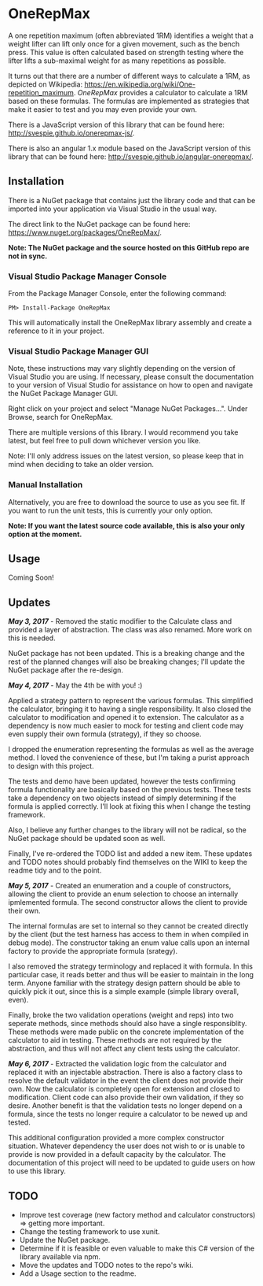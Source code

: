 # OneRepMax
A one repetition maximum (often abbreviated 1RM) identifies a weight that a weight lifter can lift only once for a given movement, such as the bench press. This value is often calculated based on strength testing where the lifter lifts a sub-maximal weight for as many repetitions as possible.

It turns out that there are a number of different ways to calculate a 1RM, as depicted on Wikipedia: https://en.wikipedia.org/wiki/One-repetition_maximum. *OneRepMax* provides a calculator to calculate a 1RM based on these formulas. The formulas are implemented as strategies that make it easier to test and you may even provide your own.

There is a JavaScript version of this library that can be found here: http://svespie.github.io/onerepmax-js/.

There is also an angular 1.x module based on the JavaScript version of this library that can be found here: http://svespie.github.io/angular-onerepmax/.

## Installation
There is a NuGet package that contains just the library code and that can be imported into your application via Visual Studio in the usual way. 

The direct link to the NuGet package can be found here: https://www.nuget.org/packages/OneRepMax/.

**Note: The NuGet package and the source hosted on this GitHub repo are not in sync.**


### Visual Studio Package Manager Console
From the Package Manager Console, enter the following command: 

```
PM> Install-Package OneRepMax
```

This will automatically install the OneRepMax library assembly and create a reference to it in your project.


### Visual Studio Package Manager GUI
Note, these instructions may vary slightly depending on the version of Visual Studio you are using. If necessary, please consult the documentation to your version of Visual Studio for assistance on how to open and navigate the NuGet Package Manager GUI.

Right click on your project and select "Manage NuGet Packages...". Under Browse, search for OneRepMax.

There are multiple versions of this library. I would recommend you take latest, but feel free to pull down whichever version you like.

Note: I'll only address issues on the latest version, so please keep that in mind when deciding to take an older version.


### Manual Installation
Alternatively, you are free to download the source to use as you see fit. If you want to run the unit tests, this is currently your only option.

**Note: If you want the latest source code available, this is also your only option at the moment.**


## Usage
Coming Soon!

## Updates
__*May 3, 2017*__ - Removed the static modifier to the Calculate class and provided a layer of abstraction. The class was also renamed. More work on this is needed.

NuGet package has not been updated. This is a breaking change and the rest of the planned changes will also be breaking changes; I'll update the NuGet package after the re-design.

__*May 4, 2017*__ - May the 4th be with you! :)

Applied a strategy pattern to represent the various formulas. This simplified the calculator, bringing it to having a single responsibility. It also closed the calculator to modification and opened it to extension. The calculator as a dependency is now much easier to mock for testing and client code may even supply their own formula (strategy), if they so choose.

I dropped the enumeration representing the formulas as well as the average method. I loved the convenience of these, but I'm taking a purist approach to design with this project.

The tests and demo have been updated, however the tests confirming formula functionality are basically based on the previous tests. These tests take a dependency on two objects instead of simply determining if the formula is applied correctly. I'll look at fixing this when I change the testing framework.

Also, I believe any further changes to the library will not be radical, so the NuGet package should be updated soon as well.

Finally, I've re-ordered the TODO list and added a new item. These updates and TODO notes should probably find themselves on the WIKI to keep the readme tidy and to the point.

__*May 5, 2017*__ - Created an enumeration and a couple of constructors, allowing the client to provide an enum selection to choose an internally ipmlemented formula. The second constructor allows the client to provide their own.

The internal formulas are set to internal so they cannot be created directly by the client (but the test harness has access to them in when compiled in debug mode). The constructor taking an enum value calls upon an internal factory to provide the appropriate formula (srategy).

I also removed the strategy terminology and replaced it with formula. In this particular case, it reads better and thus will be easier to maintain in the long term. Anyone familiar with the strategy design pattern should be able to quickly pick it out, since this is a simple example (simple library overall, even).

Finally, broke the two validation operations (weight and reps) into two seperate methods, since methods should also have a single responsiblity. These methods were made public on the concrete implementation of the calculator to aid in testing. These methods are not required by the abstraction, and thus will not affect any client tests using the calculator.

__*May 6, 2017*__ - Extracted the validation logic from the calculator and replaced it with an injectable abstraction. There is also a factory class to resolve the default validator in the event the client does not provide their own. Now the calculator is completely open for extension and closed to modification. Client code can also provide their own validation, if they so desire. Another benefit is that the validation tests no longer depend on a formula, since the tests no longer require a calculator to be newed up and tested.

This additional configuration provided a more complex constructor situation. Whatever dependency the user does not wish to or is unable to provide is now provided in a default capacity by the calculator. The documentation of this project will need to be updated to guide users on how to use this library.


## TODO
* Improve test coverage (new factory method and calculator constructors) => getting more important.
* Change the testing framework to use xunit.
* Update the NuGet package.
* Determine if it is feasible or even valuable to make this C# version of the library available via npm.
* Move the updates and TODO notes to the repo's wiki.
* Add a Usage section to the readme.

